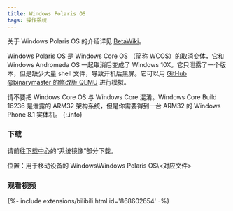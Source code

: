 ```yaml
---
title: Windows Polaris OS
tags: 操作系统
---
```


关于 Windows Polaris OS 的介绍详见 [BetaWiki](http://betawiki.net/wiki/Windows_Polaris_OS)。
<!--more-->

Windows Polaris OS 是 Windows Core OS （简称 WCOS）的取消变体，它和 Windows Andromeda OS 一起取消后变成了 Windows 10X。它只泄露了一个版本，但是缺少大量 shell 文件，导致开机后黑屏。它可以用 [GitHub @binarymaster 的修改版 QEMU](https://github.com/binarymaster/qemu/releases/tag/v6.2.0-winrt-v3) 进行模拟。

请不要把 Windows Core OS 与 Windows Core 混淆。Windows Core Build 16236 是泄露的 ARM32 架构系统，但是你需要得到一台 ARM32 的 Windows Phone 8.1 实体机。
{:.info}

### 下载

请前往[下载中心](/download)的“系统镜像”部分下载。

位置：用于移动设备的 Windows\Windows Polaris OS\\<对应文件>

### 观看视频

<div>{%- include extensions/bilibili.html id='868602654' -%}</div>